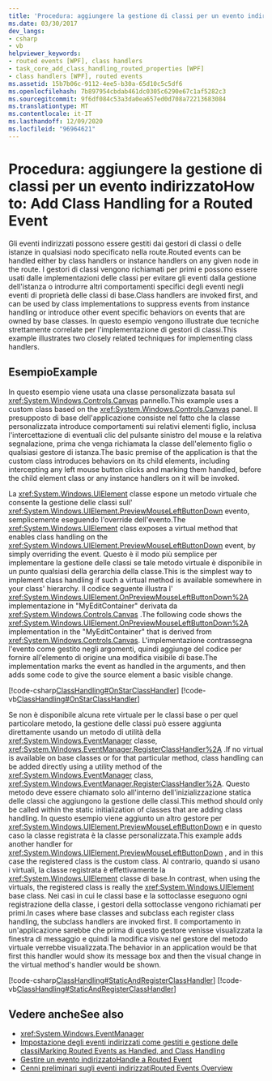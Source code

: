```yaml
---
title: 'Procedura: aggiungere la gestione di classi per un evento indirizzato'
ms.date: 03/30/2017
dev_langs:
- csharp
- vb
helpviewer_keywords:
- routed events [WPF], class handlers
- task_core_add_class_handling_routed_properties [WPF]
- class handlers [WPF], routed events
ms.assetid: 15b7b06c-9112-4ee5-b30a-65d10c5c5df6
ms.openlocfilehash: 7b897954cbdab461dc0305c6290e67c1af5282c3
ms.sourcegitcommit: 9f6df084c53a3da0ea657ed0d708a72213683084
ms.translationtype: MT
ms.contentlocale: it-IT
ms.lasthandoff: 12/09/2020
ms.locfileid: "96964621"
---
```

# <a name="how-to-add-class-handling-for-a-routed-event"></a><span data-ttu-id="9395c-102">Procedura: aggiungere la gestione di classi per un evento indirizzato</span><span class="sxs-lookup"><span data-stu-id="9395c-102">How to: Add Class Handling for a Routed Event</span></span>
<span data-ttu-id="9395c-103">Gli eventi indirizzati possono essere gestiti dai gestori di classi o delle istanze in qualsiasi nodo specificato nella route.</span><span class="sxs-lookup"><span data-stu-id="9395c-103">Routed events can be handled either by class handlers or instance handlers on any given node in the route.</span></span> <span data-ttu-id="9395c-104">I gestori di classi vengono richiamati per primi e possono essere usati dalle implementazioni delle classi per evitare gli eventi dalla gestione dell'istanza o introdurre altri comportamenti specifici degli eventi negli eventi di proprietà delle classi di base.</span><span class="sxs-lookup"><span data-stu-id="9395c-104">Class handlers are invoked first, and can be used by class implementations to suppress events from instance handling or introduce other event specific behaviors on events that are owned by base classes.</span></span> <span data-ttu-id="9395c-105">In questo esempio vengono illustrate due tecniche strettamente correlate per l'implementazione di gestori di classi.</span><span class="sxs-lookup"><span data-stu-id="9395c-105">This example illustrates two closely related techniques for implementing class handlers.</span></span>  
  
## <a name="example"></a><span data-ttu-id="9395c-106">Esempio</span><span class="sxs-lookup"><span data-stu-id="9395c-106">Example</span></span>  
 <span data-ttu-id="9395c-107">In questo esempio viene usata una classe personalizzata basata sul <xref:System.Windows.Controls.Canvas> pannello.</span><span class="sxs-lookup"><span data-stu-id="9395c-107">This example uses a custom class based on the <xref:System.Windows.Controls.Canvas> panel.</span></span> <span data-ttu-id="9395c-108">Il presupposto di base dell'applicazione consiste nel fatto che la classe personalizzata introduce comportamenti sui relativi elementi figlio, inclusa l'intercettazione di eventuali clic del pulsante sinistro del mouse e la relativa segnalazione, prima che venga richiamata la classe dell'elemento figlio o qualsiasi gestore di istanza.</span><span class="sxs-lookup"><span data-stu-id="9395c-108">The basic premise of the application is that the custom class introduces behaviors on its child elements, including intercepting any left mouse button clicks and marking them handled, before the child element class or any instance handlers on it will be invoked.</span></span>  
  
 <span data-ttu-id="9395c-109">La <xref:System.Windows.UIElement> classe espone un metodo virtuale che consente la gestione delle classi sull' <xref:System.Windows.UIElement.PreviewMouseLeftButtonDown> evento, semplicemente eseguendo l'override dell'evento.</span><span class="sxs-lookup"><span data-stu-id="9395c-109">The <xref:System.Windows.UIElement> class exposes a virtual method that enables class handling on the <xref:System.Windows.UIElement.PreviewMouseLeftButtonDown> event, by simply overriding the event.</span></span> <span data-ttu-id="9395c-110">Questo è il modo più semplice per implementare la gestione delle classi se tale metodo virtuale è disponibile in un punto qualsiasi della gerarchia della classe.</span><span class="sxs-lookup"><span data-stu-id="9395c-110">This is the simplest way to implement class handling if such a virtual method is available somewhere in your class' hierarchy.</span></span> <span data-ttu-id="9395c-111">Il codice seguente illustra l' <xref:System.Windows.UIElement.OnPreviewMouseLeftButtonDown%2A> implementazione in "MyEditContainer" derivata da <xref:System.Windows.Controls.Canvas> .</span><span class="sxs-lookup"><span data-stu-id="9395c-111">The following code shows the <xref:System.Windows.UIElement.OnPreviewMouseLeftButtonDown%2A> implementation in the "MyEditContainer" that is derived from <xref:System.Windows.Controls.Canvas>.</span></span> <span data-ttu-id="9395c-112">L'implementazione contrassegna l'evento come gestito negli argomenti, quindi aggiunge del codice per fornire all'elemento di origine una modifica visibile di base.</span><span class="sxs-lookup"><span data-stu-id="9395c-112">The implementation marks the event as handled in the arguments, and then adds some code to give the source element a basic visible change.</span></span>  
  
 [!code-csharp[ClassHandling#OnStarClassHandler](~/samples/snippets/csharp/VS_Snippets_Wpf/ClassHandling/CSharp/SDKSampleLibrary/class1.cs#onstarclasshandler)]
 [!code-vb[ClassHandling#OnStarClassHandler](~/samples/snippets/visualbasic/VS_Snippets_Wpf/ClassHandling/visualbasic/sdksamplelibrary/class1.vb#onstarclasshandler)]  
  
 <span data-ttu-id="9395c-113">Se non è disponibile alcuna rete virtuale per le classi base o per quel particolare metodo, la gestione delle classi può essere aggiunta direttamente usando un metodo di utilità della <xref:System.Windows.EventManager> classe, <xref:System.Windows.EventManager.RegisterClassHandler%2A> .</span><span class="sxs-lookup"><span data-stu-id="9395c-113">If no virtual is available on base classes or for that particular method, class handling can be added directly using a utility method of the <xref:System.Windows.EventManager> class, <xref:System.Windows.EventManager.RegisterClassHandler%2A>.</span></span> <span data-ttu-id="9395c-114">Questo metodo deve essere chiamato solo all'interno dell'inizializzazione statica delle classi che aggiungono la gestione delle classi.</span><span class="sxs-lookup"><span data-stu-id="9395c-114">This method should only be called within the static initialization of classes that are adding class handling.</span></span> <span data-ttu-id="9395c-115">In questo esempio viene aggiunto un altro gestore per <xref:System.Windows.UIElement.PreviewMouseLeftButtonDown> e in questo caso la classe registrata è la classe personalizzata.</span><span class="sxs-lookup"><span data-stu-id="9395c-115">This example adds another handler for <xref:System.Windows.UIElement.PreviewMouseLeftButtonDown> , and in this case the registered class is the custom class.</span></span> <span data-ttu-id="9395c-116">Al contrario, quando si usano i virtuali, la classe registrata è effettivamente la <xref:System.Windows.UIElement> classe di base.</span><span class="sxs-lookup"><span data-stu-id="9395c-116">In contrast, when using the virtuals, the registered class is really the <xref:System.Windows.UIElement> base class.</span></span> <span data-ttu-id="9395c-117">Nei casi in cui le classi base e la sottoclasse eseguono ogni registrazione della classe, i gestori della sottoclasse vengono richiamati per primi.</span><span class="sxs-lookup"><span data-stu-id="9395c-117">In cases where base classes and subclass each register class handling, the subclass handlers are invoked first.</span></span> <span data-ttu-id="9395c-118">Il comportamento in un'applicazione sarebbe che prima di questo gestore venisse visualizzata la finestra di messaggio e quindi la modifica visiva nel gestore del metodo virtuale verrebbe visualizzata.</span><span class="sxs-lookup"><span data-stu-id="9395c-118">The behavior in an application would be that first this handler would show its message box and then the visual change in the virtual method's handler would be shown.</span></span>  
  
 [!code-csharp[ClassHandling#StaticAndRegisterClassHandler](~/samples/snippets/csharp/VS_Snippets_Wpf/ClassHandling/CSharp/SDKSampleLibrary/class1.cs#staticandregisterclasshandler)]
 [!code-vb[ClassHandling#StaticAndRegisterClassHandler](~/samples/snippets/visualbasic/VS_Snippets_Wpf/ClassHandling/visualbasic/sdksamplelibrary/class1.vb#staticandregisterclasshandler)]  
  
## <a name="see-also"></a><span data-ttu-id="9395c-119">Vedere anche</span><span class="sxs-lookup"><span data-stu-id="9395c-119">See also</span></span>

- <xref:System.Windows.EventManager>
- [<span data-ttu-id="9395c-120">Impostazione degli eventi indirizzati come gestiti e gestione delle classi</span><span class="sxs-lookup"><span data-stu-id="9395c-120">Marking Routed Events as Handled, and Class Handling</span></span>](marking-routed-events-as-handled-and-class-handling.md)
- [<span data-ttu-id="9395c-121">Gestire un evento indirizzato</span><span class="sxs-lookup"><span data-stu-id="9395c-121">Handle a Routed Event</span></span>](how-to-handle-a-routed-event.md)
- [<span data-ttu-id="9395c-122">Cenni preliminari sugli eventi indirizzati</span><span class="sxs-lookup"><span data-stu-id="9395c-122">Routed Events Overview</span></span>](routed-events-overview.md)
